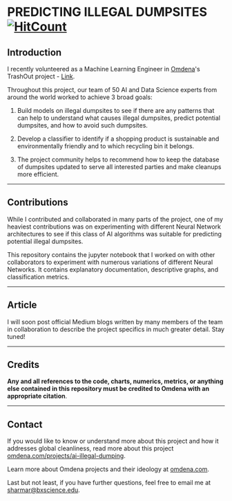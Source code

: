 
# **PREDICTING ILLEGAL DUMPSITES** [![HitCount](http://hits.dwyl.com/ramanshsharma2806/Predicting-Dumpsites.svg)](http://hits.dwyl.com/ramanshsharma2806/Predicting-Dumpsites)

## Introduction

I recently volunteered as a Machine Learning Engineer in [Omdena](https://omdena.com/)'s TrashOut project - [Link](https://omdena.com/projects/ai-illegal-dumping/).

Throughout this project, our team of 50 AI and Data Science experts from around the world worked to achieve 3 broad goals:

1. Build models on illegal dumpsites to see if there are any patterns that can help to understand what causes illegal dumpsites, predict potential dumpsites, and how to avoid such dumpsites.

2. Develop a classifier to identify if a shopping product is sustainable and environmentally friendly and to which recycling bin it belongs.

3. The project community helps to recommend how to keep the database of dumpsites updated to serve all interested parties and make cleanups more efficient.

-------

## Contributions

While I contributed and collaborated in many parts of the project, one of my heaviest contributions was on experimenting with different Neural Network architectures to see if this class of AI algorithms was suitable for predicting potential illegal dumpsites.


This repository contains the jupyter notebook that I worked on with other collaborators to experiment with numerous variations of different Neural Networks. It contains explanatory documentation, descriptive graphs, and classification metrics.

---

## Article

I will soon post official Medium blogs written by many members of the team in collaboration to describe the project specifics in much greater detail. Stay tuned!

-------

## Credits

**Any and all references to the code, charts, numerics, metrics, or anything else contained in this repository must be credited to Omdena with an appropriate citation**. 

---


## Contact

If you would like to know or understand more about this project and how it addresses global cleanliness, read more about this project [omdena.com/projects/ai-illegal-dumping](https://omdena.com/projects/ai-illegal-dumping/).

Learn more about Omdena projects and their ideology at [omdena.com](https://omdena.com/).

Last but not least, if you have further questions, feel free to email me at [sharmar@bxscience.edu](sharmar@bxscience.edu).

